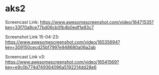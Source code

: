 # aks2

Screencast Link: https://www.awesomescreenshot.com/video/16471535?key=33f70a8ce77bd06cb0fb4b0edf1e83c7

Screenshot Link 15-04-23: https://www.awesomescreenshot.com/video/16535694?key=309150cecd25bf7997e948680a06a2ab

Screencast Link v3: https://www.awesomescreenshot.com/video/16541569?key=e9c0b774d749364096a5192214dd28e6